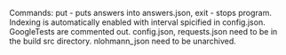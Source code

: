 Commands: put - puts answers into answers.json, exit - stops program.
Indexing is automatically enabled with interval spicified in config.json.
GoogleTests are commented out.
config.json, requests.json need to be in the build src directory.
nlohmann_json need to be unarchived.